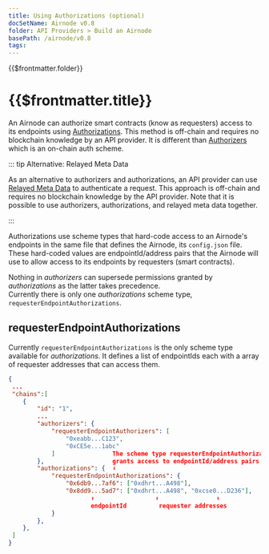 ```yaml
---
title: Using Authorizations (optional)
docSetName: Airnode v0.8
folder: API Providers > Build an Airnode
basePath: /airnode/v0.8
tags:
---
```


<TitleSpan>{{$frontmatter.folder}}</TitleSpan>

# {{$frontmatter.title}}

<VersionWarning/>

<TocHeader />
<TOC class="table-of-contents" :include-level="[2,3]" />

An Airnode can authorize smart contracts (know as requesters) access to its
endpoints using [Authorizations](../../../concepts/authorizations.md). This
method is off-chain and requires no blockchain knowledge by an API provider. It
is different than [Authorizers](../../../concepts/authorizers.md) which is an
on-chain auth scheme.

::: tip Alternative: Relayed Meta Data

As an alternative to authorizers and authorizations, an API provider can use
[Relayed Meta Data](./api-security.md#relayed-meta-data-security-schemes) to
authenticate a request. This approach is off-chain and requires no blockchain
knowledge by the API provider. Note that it is possible to use authorizers,
authorizations, and relayed meta data together.

:::

Authorizations use scheme types that hard-code access to an Airnode's endpoints
in the same file that defines the Airnode, its `config.json` file. These
hard-coded values are endpointId/address pairs that the Airnode will use to
allow access to its endpoints by requesters (smart contracts).

Nothing in _authorizers_ can supersede permissions granted by _authorizations_
as the latter takes precedence.  
Currently there is only one _authorizations_ scheme type,
`requesterEndpointAuthorizations`.

## requesterEndpointAuthorizations

Currently `requesterEndpointAuthorizations` is the only scheme type available
for _authorizations_. It defines a list of endpointIds each with a array of
requester addresses that can access them.

```json
{
 ...
 "chains":[
    {
        "id": "1",
        ...
        "authorizers": {
            "requesterEndpointAuthorizers": [
                "0xeabb...C123",
                "0xCE5e...1abc"
            ]                The scheme type requesterEndpointAuthorizations
        },                   grants access to endpointId/address pairs
        "authorizations": {  ⬇︎
            "requesterEndpointAuthorizations": {
                "0x6db9...7af6": ["0xdhrt...A498"],
                "0x8dd9...5ad7": ["0xdhrt...A498", "0xcse0...D236"],
                       ⬆︎                 ⬆︎                ⬆︎
                       endpointId         requester addresses
            }
        },
    },
 ]
}
```
